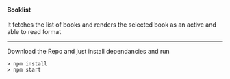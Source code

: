 <h4>Booklist</h4>
<p>It fetches the list of books and renders the selected book as an active and able to read format</p>

-----
Download the Repo and just install dependancies and run
```
> npm install
> npm start

```
